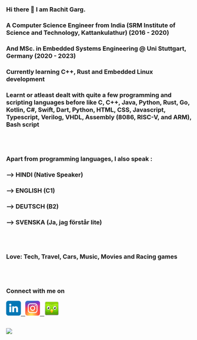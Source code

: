 ### Hi there 👋 I am Rachit Garg.
### A Computer Science Engineer from India (SRM Institute of Science and Technology, Kattankulathur) (2016 - 2020)
### And MSc. in Embedded Systems Engineering @ Uni Stuttgart, Germany (2020 - 2023)
### Currently learning C++, Rust and Embedded Linux development
### Learnt or atleast dealt with quite a few programming and scripting languages before like C, C++, Java, Python, Rust, Go, Kotlin, C#, Swift, Dart, Python, HTML, CSS, Javascript, Typescript, Verilog, VHDL, Assembly (8086, RISC-V, and ARM), Bash script
<br><br>
### Apart from programming languages, I also speak : <br>
### --> HINDI (Native Speaker) <br>
### --> ENGLISH (C1) <br>
### --> DEUTSCH (B2) 
### --> SVENSKA (Ja, jag förstår lite)
<br><br>
### Love: Tech, Travel, Cars, Music, Movies and Racing games
<br><br>
### Connect with me on
<a href=https://www.linkedin.com/in/rachit-garg-a4741712b/> <img src="./images/linkedin.svg" width="40" height="40" alt="Linkedin"> &nbsp;
<a href=https://www.instagram.com/rg_wandering/> <img src="./images/instagram.svg" width="40" height="40" alt="Instagram"> &nbsp;
<a href=https://www.duolingo.com/profile/RachitGarg101> <img src="./images/duolingo.svg" width="40" height="40" alt="Duolingo">

</br>
<img src=https://komarev.com/ghpvc/?username=rstar900&color=blue>



<!--
**rstar900/rstar900** is a ✨ _special_ ✨ repository because its `README.md` (this file) appears on your GitHub profile.

Here are some ideas to get you started:

- 🔭 I’m currently working on ...
- 🌱 I’m currently learning ...
- 👯 I’m looking to collaborate on ...
- 🤔 I’m looking for help with ...
- 💬 Ask me about ...
- 📫 How to reach me: ...
- 😄 Pronouns: ...
- ⚡ Fun fact: ...
-->
